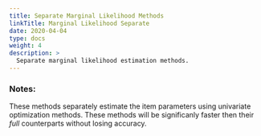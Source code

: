 ```yaml
---
title: Separate Marginal Likelihood Methods
linkTitle: Marginal Likelihood Separate
date: 2020-04-04
type: docs
weight: 4
description: >
  Separate marginal likelihood estimation methods.
---
```


### Notes:

These methods separately estimate the item parameters using univariate
optimization methods. These methods will be significanly faster then
their *full* counterparts without losing accuracy.